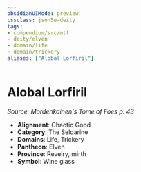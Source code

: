 ```yaml
---
obsidianUIMode: preview
cssclass: json5e-deity
tags:
- compendium/src/mtf
- deity/elven
- domain/life
- domain/trickery
aliases: ["Alobal Lorfiril"]
---
```

# Alobal Lorfiril
*Source: Mordenkainen's Tome of Foes p. 43* 

- **Alignment**: Chaotic Good
- **Category**: The Seldarine
- **Domains**: Life, Trickery
- **Pantheon**: Elven
- **Province**: Revelry, mirth
- **Symbol**: Wine glass